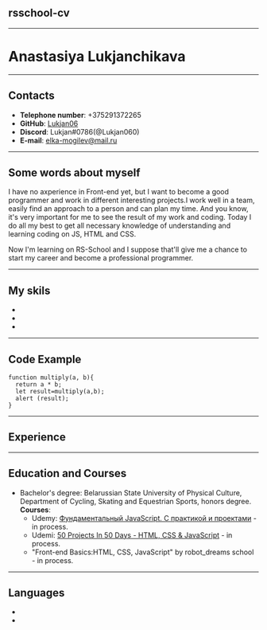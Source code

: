 ## **rsschool-cv**

---

# **Anastasiya Lukjanchikava**

---

## **Contacts**

- **Telephone number**: +375291372265
- **GitHub**: [Lukjan06]()
- **Discord**: Lukjan#0786(@Lukjan060)
- **E-mail**: elka-mogilev@mail.ru

---

## **Some words about myself**

I have no axperience in Front-end yet, but I want to become a good programmer and work in different interesting projects.I work well in a team, easily find an approach to a person and can plan my time. And you know, it's very important for me to see the result of my work and coding. Today I do all my best to get all necessary knowledge of understanding and learning coding on JS, HTML and CSS.

Now I'm learning on RS-School and I suppose that'll give me a chance to start my career and become a professional programmer.

---

## **My skils**

-
-
-

---

## **Code Example**

```
function multiply(a, b){
  return a * b;
  let result=multiply(a,b);
  alert (result);
}
```

---

## **Experience**

---

## **Education and Courses**

- Bachelor's degree: Belarussian State University of Physical Culture, Department of Cycling, Skating and Equestrian Sports, honors degree.  
   **Courses**:
  - Udemy: [Фундаментальный JavaScript. С практикой и проектами](https://www.udemy.com/course/fundamental-javascript/) - in process.
  - Udemi: [50 Projects In 50 Days - HTML, CSS & JavaScript](https://www.udemy.com/course/50-projects-50-days/) - in process.
  - "Front-end Basics:HTML, CSS, JavaScript" by robot_dreams school - in process.

---

## **Languages**

-
-
